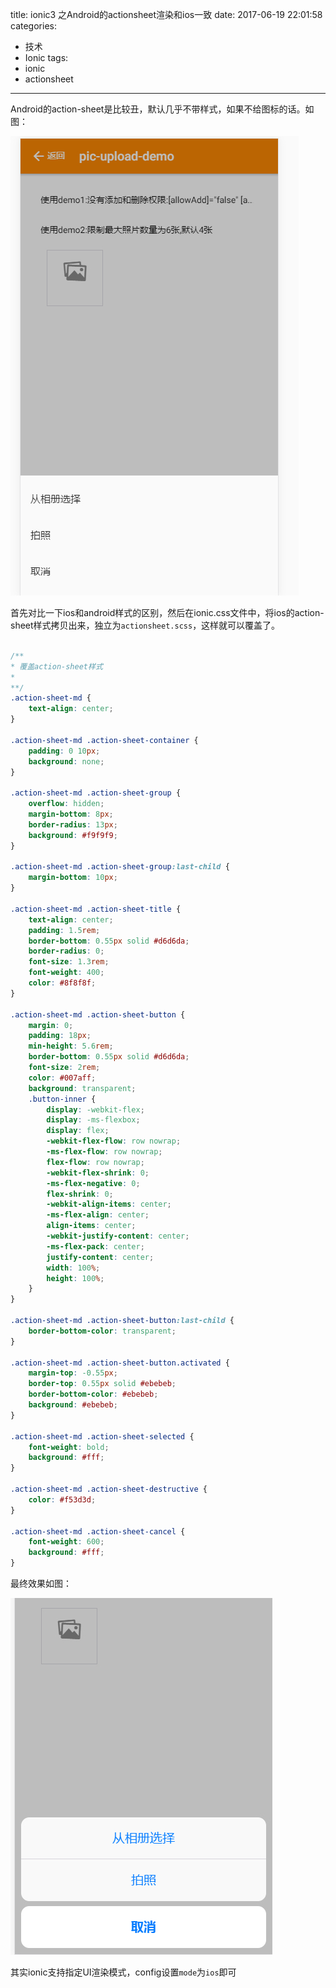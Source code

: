 title: ionic3 之Android的actionsheet渲染和ios一致
date: 2017-06-19 22:01:58
categories:
- 技术
- Ionic
tags:
- ionic
- actionsheet
---



Android的action-sheet是比较丑，默认几乎不带样式，如果不给图标的话。如图：


![](/static/img/ionic-md-action-sheet1.jpg)


<!--more-->

首先对比一下ios和android样式的区别，然后在ionic.css文件中，将ios的action-sheet样式拷贝出来，独立为`actionsheet.scss`，这样就可以覆盖了。

```css

/**
* 覆盖action-sheet样式
*
**/
.action-sheet-md {
    text-align: center;
}

.action-sheet-md .action-sheet-container {
    padding: 0 10px;
    background: none;
}

.action-sheet-md .action-sheet-group {
    overflow: hidden;
    margin-bottom: 8px;
    border-radius: 13px;
    background: #f9f9f9;
}

.action-sheet-md .action-sheet-group:last-child {
    margin-bottom: 10px;
}

.action-sheet-md .action-sheet-title {
    text-align: center;
    padding: 1.5rem;
    border-bottom: 0.55px solid #d6d6da;
    border-radius: 0;
    font-size: 1.3rem;
    font-weight: 400;
    color: #8f8f8f;
}

.action-sheet-md .action-sheet-button {
    margin: 0;
    padding: 18px;
    min-height: 5.6rem;
    border-bottom: 0.55px solid #d6d6da;
    font-size: 2rem;
    color: #007aff;
    background: transparent;
    .button-inner {
        display: -webkit-flex;
        display: -ms-flexbox;
        display: flex;
        -webkit-flex-flow: row nowrap;
        -ms-flex-flow: row nowrap;
        flex-flow: row nowrap;
        -webkit-flex-shrink: 0;
        -ms-flex-negative: 0;
        flex-shrink: 0;
        -webkit-align-items: center;
        -ms-flex-align: center;
        align-items: center;
        -webkit-justify-content: center;
        -ms-flex-pack: center;
        justify-content: center;
        width: 100%;
        height: 100%;
    }
}

.action-sheet-md .action-sheet-button:last-child {
    border-bottom-color: transparent;
}

.action-sheet-md .action-sheet-button.activated {
    margin-top: -0.55px;
    border-top: 0.55px solid #ebebeb;
    border-bottom-color: #ebebeb;
    background: #ebebeb;
}

.action-sheet-md .action-sheet-selected {
    font-weight: bold;
    background: #fff;
}

.action-sheet-md .action-sheet-destructive {
    color: #f53d3d;
}

.action-sheet-md .action-sheet-cancel {
    font-weight: 600;
    background: #fff;
}


```

最终效果如图：


![](/static/img/ionic-md-action-sheet2.jpg)

其实ionic支持指定UI渲染模式，config设置`mode`为`ios`即可